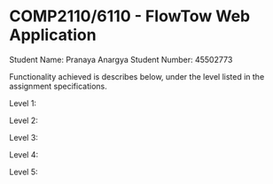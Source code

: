# COMP2110/6110 - FlowTow Web Application

Student Name: Pranaya Anargya
Student Number: 45502773

Functionality achieved is describes below, under the level listed in the assignment specifications.


Level 1:

Level 2:

Level 3:

Level 4:

Level 5:


